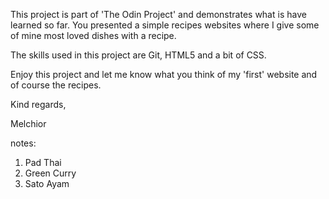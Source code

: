 This project is part of 'The Odin Project' and demonstrates what is have learned so far. You presented a simple recipes websites where I give some of mine most loved dishes with a recipe.

The skills used in this project are Git, HTML5 and a bit of CSS.

Enjoy this project and let me know what you think of my 'first' website and of course the recipes.

Kind regards,

Melchior

notes:

1. Pad Thai
2. Green Curry
3. Sato Ayam